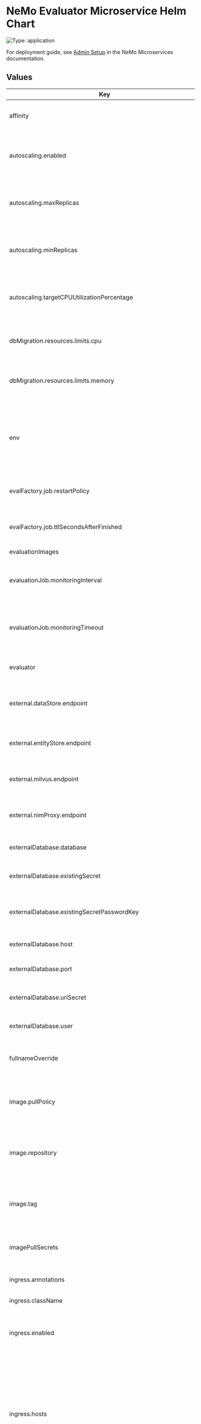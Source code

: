# NeMo Evaluator Microservice Helm Chart

![Type: application](https://img.shields.io/badge/Type-application-informational?style=flat-square)

For deployment guide, see [Admin Setup](https://docs.nvidia.com/nemo/microservices/latest/set-up/index.html) in the NeMo Microservices documentation.

## Values

| Key | Type | Default | Description |
|-----|------|---------|-------------|
| affinity | object | `{}` | Affinity for the NeMo Evaluator microservice. |
| autoscaling.enabled | bool | `false` | Whether to enable autoscaling for the NeMo Evaluator microservice. |
| autoscaling.maxReplicas | int | `100` | The maximum number of replicas for the NeMo Evaluator microservice. |
| autoscaling.minReplicas | int | `1` | The minimum number of replicas for the NeMo Evaluator microservice. |
| autoscaling.targetCPUUtilizationPercentage | int | `80` | The target CPU utilization percentage for the NeMo Evaluator microservice. |
| dbMigration.resources.limits.cpu | int | `1` | The CPU resource limit for the DB Migration service. |
| dbMigration.resources.limits.memory | string | `"1Gi"` | The memory resource limit for the DB Migration service. |
| env | object | `{}` | Additional environment variables to pass to containers. The format is `NAME: value` or `NAME: valueFrom: {object}`. |
| evalFactory.job.restartPolicy | string | `"Never"` | Restart policy for the pods of the core eval jobs. |
| evalFactory.job.ttlSecondsAfterFinished | int | `172800` | Time-to-live after completion for the core eval jobs. |
| evaluationImages | object | `{}` |  |
| evaluationJob.monitoringInterval | int | `5` | Monitoring interval checking evaluation job status (in seconds). |
| evaluationJob.monitoringTimeout | int | `36000` | Monitoring timeout for checking evaluation job status (in seconds). |
| evaluator | object | `{"host":"0.0.0.0"}` | Host for the NeMo Evaluator microservice. |
| external.dataStore.endpoint | string | `"http://nemo-data-store:3000/v1/hf"` | The external URL of the NeMo Data Store microservice. |
| external.entityStore.endpoint | string | `"http://nemo-entity-store:8000"` | The external URL of the NeMo Entity Store microservice. |
| external.milvus.endpoint | string | `""` | The external URL of your own Milvus service. |
| external.nimProxy.endpoint | string | `"http://nemo-nim-proxy:8000"` | The external URL of the NeMo Nim Proxy microservice. |
| externalDatabase.database | string | `"evaluation"` | The database for the external database. |
| externalDatabase.existingSecret | string | `""` | The existing secret for the external database. |
| externalDatabase.existingSecretPasswordKey | string | `""` | The existing secret password key for the external database. |
| externalDatabase.host | string | `"localhost"` | The host for an external database. |
| externalDatabase.port | int | `5432` | The port for the external database. |
| externalDatabase.uriSecret | object | `{"key":"","name":""}` | The name for the external database secret. |
| externalDatabase.user | string | `"nemo"` | The user for the external database. |
| fullnameOverride | string | `""` | The full name override for the NeMo Evaluator microservice. |
| image.pullPolicy | string | `"IfNotPresent"` | The image pull policy for the NeMo Evaluator microservice image. |
| image.repository | string | `"nvcr.io/nvidia/nemo-microservices/evaluator"` | The repository where the NeMo Evaluator microservice image is located. |
| image.tag | string | `""` | Specifies the version of the NeMo Evaluator microservice image. |
| imagePullSecrets | list | `[{"name":"nvcrimagepullsecret"}]` | The image pull secrets for accessing the container registry. |
| ingress.annotations | object | `{}` | Annotations for the ingress resource. |
| ingress.className | string | `""` | The ingress class name. |
| ingress.enabled | bool | `false` | Whether to enable the ingress for the NeMo Evaluator service. |
| ingress.hosts | list | [] | A list of maps, each containing the keys `host` and `paths` for the ingress resource. Specify hosts and paths as a list to configure ingress for the NeMo Evaluator service. |
| ingress.tls | list | `[]` | TLS configuration for the ingress resource. |
| livenessProbe.httpGet | object | `{"path":"/health","port":"http"}` | Configures the liveness probe for the NeMo Evaluator microservice. The liveness probe checks if the container is running. The probe sends an HTTP GET request to the `/health` endpoint on the container's `http` port. |
| logLevel | string | `"INFO"` | Log level for the NeMo Evaluator microservice. |
| milvus.cluster.enabled | bool | `false` | Whether to enable the default Milvus cluster. |
| milvus.enabled | bool | `true` | Whether to enable the default Milvus service. Enable this for RAG and Retriever pipelines. For more information about setting up a Milvus service, see the [Milvus setup guide](https://docs.nvidia.com/nemo/microservices/latest/set-up/deploy-as-microservices/evaluator.html#configure-milvus). |
| milvus.etcd.enabled | bool | `false` | Whether to enable the etcd for the default Milvus service. |
| milvus.extraConfigFiles | object | `{"user.yaml":"etcd:\n  use:\n    embed: true\n  data:\n    dir: /var/lib/milvus/etcd\ncommon:\n  storageType: local\n"}` | Extra configuration files for the default Milvus service. |
| milvus.minio.enabled | bool | `false` | Whether to enable the Minio for the default Milvus service. |
| milvus.minio.gcsgateway | object | `{"enabled":false}` | Whether to enable gcsgateway in Minio service |
| milvus.minio.tls | object | `{"enabled":false}` | Whether to enable the TLS for the Minio service. |
| milvus.pulsar.enabled | bool | `false` | Whether to enable the Pulsar for the default Milvus service. |
| milvus.service.port | int | `19121` | The service port for the default Milvus service. |
| milvus.serviceName | string | `"milvus"` | The service name for the default Milvus service. |
| milvus.standalone.extraEnv | list | `[{"name":"LOG_LEVEL","value":"error"}]` | Extra environment variables for the default Milvus service. |
| milvus.standalone.persistence | object | `{"enabled":true,"persistentVolumeClaim":{"size":"50Gi","storageClass":""}}` | Whether to enable the standalone for the default Milvus service. |
| milvus.standalone.persistence.enabled | bool | `true` | Whether to enable the persistence for the default Milvus service. |
| milvus.standalone.persistence.persistentVolumeClaim | object | `{"size":"50Gi","storageClass":""}` | The persistent volume claim for the default Milvus service. |
| milvus.standalone.persistence.persistentVolumeClaim.size | string | `"50Gi"` | The size for the persistent volume claim for the default Milvus service. |
| milvus.standalone.persistence.persistentVolumeClaim.storageClass | string | `""` | The storage class for the persistent volume claim for the default Milvus service. |
| nameOverride | string | `""` | The name override for the NeMo Evaluator microservice. |
| nodeSelector | object | `{}` | Node selector for the NeMo Evaluator microservice. |
| opentelemetry-collector.config.exporters.debug | object | `{"verbosity":"detailed"}` | Debugging verbosity for the OpenTelemetry Collector service. |
| opentelemetry-collector.config.exporters.zipkin | object | `{"endpoint":"http://zipkin:9411/api/v2/spans"}` | The Zipkin exporter for the OpenTelemetry Collector service. |
| opentelemetry-collector.config.processors.batch | object | `{}` | The batch processor for the OpenTelemetry Collector service. |
| opentelemetry-collector.config.processors.tail_sampling | object | `{"policies":[{"name":"drop_noisy_traces_url","string_attribute":{"enabled_regex_matching":true,"invert_match":true,"key":"http.target","values":["\\/health"]},"type":"string_attribute"}]}` | The tail sampling processor for the OpenTelemetry Collector service. |
| opentelemetry-collector.config.processors.tail_sampling.policies | list | `[{"name":"drop_noisy_traces_url","string_attribute":{"enabled_regex_matching":true,"invert_match":true,"key":"http.target","values":["\\/health"]},"type":"string_attribute"}]` | The policies for the OpenTelemetry Collector service. |
| opentelemetry-collector.config.processors.transform | object | `{"trace_statements":[{"context":"span","statements":["set(status.code, 1) where attributes[\"http.path\"] == \"/health\""]}]}` | The transform processor configuration for the OpenTelemetry Collector service. |
| opentelemetry-collector.config.processors.transform.trace_statements | list | `[{"context":"span","statements":["set(status.code, 1) where attributes[\"http.path\"] == \"/health\""]}]` | The trace statements for the OpenTelemetry Collector service. |
| opentelemetry-collector.config.receivers.otlp | object | `{"protocols":{"grpc":null,"http":{"cors":{"allowed_origins":["*"]}}}}` | The OTLP receiver for the OpenTelemetry Collector service. |
| opentelemetry-collector.config.service.pipelines.logs | object | `{"exporters":["debug"],"processors":["batch"],"receivers":["otlp"]}` | The logs pipeline for the OpenTelemetry Collector service. |
| opentelemetry-collector.config.service.pipelines.logs.exporters | list | `["debug"]` | The exporters for the logs pipeline for the OpenTelemetry Collector service. |
| opentelemetry-collector.config.service.pipelines.logs.processors | list | `["batch"]` | The processors for the logs pipeline for the OpenTelemetry Collector service. |
| opentelemetry-collector.config.service.pipelines.logs.receivers | list | `["otlp"]` | The receivers for the logs pipeline for the OpenTelemetry Collector service. |
| opentelemetry-collector.config.service.pipelines.metrics | object | `{"exporters":["debug"],"processors":["batch"],"receivers":["otlp"]}` | The metrics pipeline for the OpenTelemetry Collector service. |
| opentelemetry-collector.config.service.pipelines.metrics.exporters | list | `["debug"]` | The exporters for the metrics pipeline for the OpenTelemetry Collector service. |
| opentelemetry-collector.config.service.pipelines.metrics.processors | list | `["batch"]` | The processors for the metrics pipeline for the OpenTelemetry Collector service. |
| opentelemetry-collector.config.service.pipelines.metrics.receivers | list | `["otlp"]` | The receivers for the metrics pipeline for the OpenTelemetry Collector service. |
| opentelemetry-collector.config.service.pipelines.traces | object | `{"exporters":["debug","zipkin"],"processors":["tail_sampling","transform"],"receivers":["otlp"]}` | The traces pipeline for the OpenTelemetry Collector service. |
| opentelemetry-collector.config.service.pipelines.traces.exporters | list | `["debug","zipkin"]` | The exporters for the traces pipeline for the OpenTelemetry Collector service. |
| opentelemetry-collector.config.service.pipelines.traces.processors | list | `["tail_sampling","transform"]` | The processors for the traces pipeline for the OpenTelemetry Collector service. |
| opentelemetry-collector.config.service.pipelines.traces.receivers | list | `["otlp"]` | The receivers for the traces pipeline for the OpenTelemetry Collector service. |
| opentelemetry-collector.enabled | bool | `false` | Whether to enable the OpenTelemetry Collector service. |
| opentelemetry-collector.mode | string | `"deployment"` | The mode for the OpenTelemetry Collector service. |
| otelEnvVars | object | `{"OTEL_LOGS_EXPORTER":"otlp","OTEL_METRICS_EXPORTER":"otlp","OTEL_PROPAGATORS":"tracecontext,baggage","OTEL_PYTHON_EXCLUDED_URLS":"health","OTEL_PYTHON_LOGGING_AUTO_INSTRUMENTATION_ENABLED":"true","OTEL_RESOURCE_ATTRIBUTES":"deployment.environment=$(NAMESPACE)","OTEL_SERVICE_NAME":"nemo-evaluator","OTEL_TRACES_EXPORTER":"otlp"}` | OpenTelemetry environment configuration variables for the NeMo Evaluator microservice. |
| otelExporterEnabled | bool | `false` | Whether to enable the OpenTelemetry exporter for the NeMo Evaluator microservice. |
| podAnnotations | object | `{}` | Annotations for the service pod. |
| podLabels | object | `{}` | Labels for the service pod. |
| podSecurityContext | object | `{}` | Security context for the service pod. |
| postgresWaitImage.repository | string | `"busybox"` | The repository location of the image used to wait for postgres to start. |
| postgresWaitImage.tag | string | `"latest"` | The tag of the image used when waiting. |
| postgresql.architecture | string | `"standalone"` | The architecture for the default PostgreSQL service. |
| postgresql.auth.database | string | `"evaluation"` | The database for the PostgreSQL service. |
| postgresql.auth.enablePostgresUser | bool | `true` | Whether to enable the PostgreSQL user. |
| postgresql.auth.existingSecret | string | `""` | The existing secret you want to use for the PostgreSQL service. |
| postgresql.auth.password | string | `"nemo"` | The password for the PostgreSQL service. |
| postgresql.auth.username | string | `"nemo"` | The username for the PostgreSQL service. |
| postgresql.enabled | bool | `true` | Whether to enable the default PostgreSQL service. For more information about setting up a PostgreSQL service, see the [PostgreSQL setup guide](https://docs.nvidia.com/nemo/microservices/latest/set-up/manage-storage/database/postgres.html). |
| postgresql.global.size | string | `"10Gi"` | The storage size for the default PostgreSQL service. |
| postgresql.global.storageClass | string | `""` | The storage class for the default PostgreSQL service. |
| postgresql.primary.service.ports.postgresql | int | `5432` | The primary service port for the PostgreSQL service. |
| readinessProbe.httpGet | object | `{"path":"/health","port":"http"}` | Configures the readiness probe for the NeMo Evaluator microservice. The readiness probe checks if the container is ready to receive traffic. The probe sends an HTTP GET request to the `/health` endpoint on the container's `http` port. |
| replicaCount | int | `1` | The number of replicas for the NeMo Evaluator microservice. |
| resources | object | `{}` | Resources for the NeMo Evaluator service. |
| securityContext | object | `{}` | Security context for the service container. |
| service.internalPort | int | `7332` | Internal port of the NeMo Evaluator microservice. |
| service.port | int | `7331` | External port of the NeMo Evaluator microservice. |
| service.type | string | `"ClusterIP"` | The type of the NeMo Evaluator microservice. |
| serviceAccount.annotations | object | `{}` | Annotations for the service account. |
| serviceAccount.automount | bool | `true` | Whether to automatically mount the service account token. |
| serviceAccount.create | bool | `true` | Whether to create a service account for the NeMo Evaluator microservice. |
| serviceAccount.name | string | `""` | A name for the service account. |
| tolerations | list | `[]` | Tolerations for the NeMo Evaluator microservice. |
| volumeMounts | list | `[]` | Volume mounts for the NeMo Evaluator microservice. |
| volumes | list | `[]` | Volumes for the NeMo Evaluator microservice. |
| zipkin.enabled | bool | `false` | Whether to enable the default Zipkin service. |
| zipkin.fullnameOverride | string | `"zipkin"` | The full name override for the default Zipkin service. |